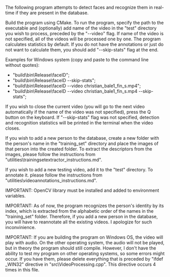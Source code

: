 The following program attempts to detect faces and recognize them in real-time if they are present in the database.

Build the program using CMake.
To run the program, specify the path to the executable and (optionally) add name of the video in the "test" directory you wish to process, preceded by the "--video" flag.
If name of the video is not specified, all of the videos will be processed one by one.
The program calculates statistics by default. If you do not have the annotations or just do not want to calculate them, you should add "--skip-stats" flag at the end.

Examples for Windows system (copy and paste to the command line without quotes):
- "build\bin\Release\faceID";
- "build\bin\Release\faceID --skip-stats";
- "build\bin\Release\faceID --video christian_bale1_fin_s.mp4";
- "build\bin\Release\faceID --video christian_bale1_fin_s.mp4 --skip-stats";

If you wish to close the current video (you will go to the next video automatically if the name of the video was not specified), press the Q button on the keyboard.
If "--skip-stats" flag was not specified, detection and recognition statistics will be printed in the terminal when the video closes.

If you wish to add a new person to the database, create a new folder with the person's name in the "training_set" directory and place the images of that person into the created folder. To extract the descriptors from the images, please follow the instructions from "utilities\trainingsetextractor_instructions.md".

If you wish to add a new testing video, add it to the "test" directory. To annotate it. please follow the instructions from "utilities\videoannotations_instructions.md".

IMPORTANT: OpenCV library must be installed and added to environment variables.

IMPORTANT: As of now, the program recognizes the person's identity by its index, which is extracted from the alphabetic order of the names in the "training_set" folder. Therefore, if you add a new person in the database, you will have to reannotate all the existing videos. I apologize for such inconvinience.

IMPORTANT: If you are building the program on Windows OS, the video will play with audio. On the other operating system, the audio will not be played, but in theory the program should still compile. However, I don't have the ability to test my program on other operating systems, so some errors might occur. If you have them, please delete everything that is preceded by "ifdef _WIN32" directive in "src\VideoProcessing.cpp". This directive occurs 4 times in this file.